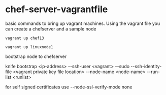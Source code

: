 # chef-server-vagrantfile
  
  basic commands to bring up vagrant machines. Using the vagrant file you can create a chefserver and a sample node
  ```
  vagrant up chef13 
  
  vagrant up linuxnode1 
  
  ```
  bootstrap node to chefserver
  
  knife bootstrap \<ip-address\> --ssh-user \<vagrant\> --sudo --ssh-identity-file \<vagrant private key file location\> --node-name \<node-name\> --run-list \<runlist\> 
  
  for self signed certificates use --node-ssl-verify-mode none
